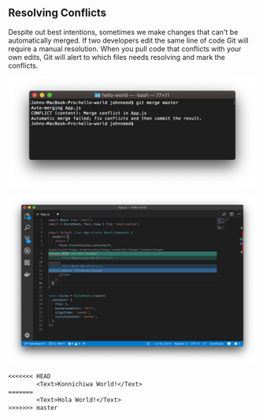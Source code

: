 ## Resolving Conflicts

Despite out best intentions, sometimes we make changes that can't be automatically merged.  If two developers edit the same line of code Git will require a manual resolution. When you pull code that conflicts with your own edits, Git will alert to which files needs resolving and mark the conflicts.


 ![alt_text](assets/05/conflict.png "Conflicts")


 ![alt_text](assets/05/conflicts-marked-in-code.png "Conflicts Marked in Code")


```
<<<<<<< HEAD
        <Text>Konnichiwa World!</Text>
=======
        <Text>Hola World!</Text>
>>>>>>> master
```